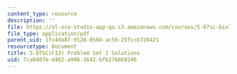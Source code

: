 ```yaml
---
content_type: resource
description: ''
file: https://ol-ocw-studio-app-qa.s3.amazonaws.com/courses/5-07sc-biological-chemistry-i-fall-2013/7ca9407ed482a9963642bfb276868246_MIT5_07SCF13_Pset1_soln.pdf
file_type: application/pdf
parent_uid: 1fc4da87-9128-0568-ac58-25fccb720421
resourcetype: Document
title: 5.07SC(F13) Problem Set 1 Solutions
uid: 7ca9407e-d482-a996-3642-bfb276868246
---
```

